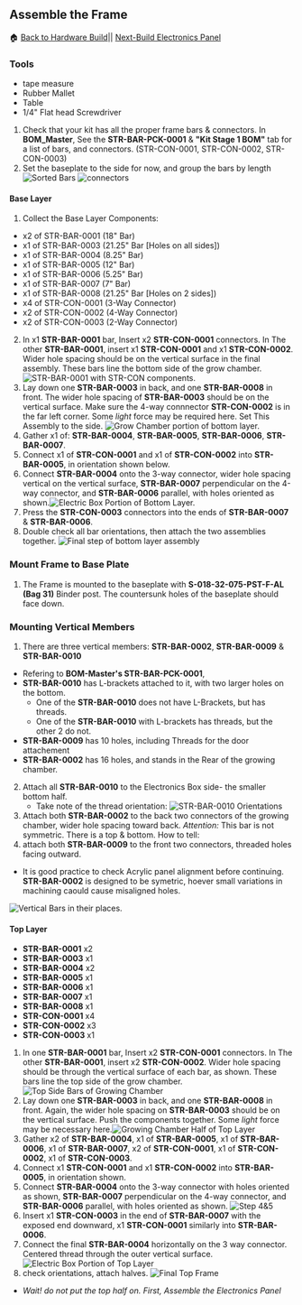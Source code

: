 ## Assemble the Frame
:house: [Back to Hardware Build](https://github.com/SachinPawaskarUNO/mav-openag-foodcomputer2.0/blob/master/docs/HardwareFabrication.md)||
[Next-Build Electronics Panel](./electronics_panel.md)


### Tools
 - tape measure
 - Rubber Mallet
 - Table
 - 1/4" Flat head Screwdriver

 1. Check that your kit has all the proper frame bars & connectors. In **BOM_Master**, See the **STR-BAR-PCK-0001** & **"Kit Stage 1 BOM"** tab for a list of bars, and connectors. (STR-CON-0001, STR-CON-0002, STR-CON-0003)
 2.  Set the baseplate to the side for now, and group the bars by length
![Sorted Bars](Photos/Frame_Build_Photos/parts_1.jpg) ![connectors](Photos/Frame_Build_Photos/parts_2.jpg)

#### Base Layer

1. Collect the Base Layer Components:
  * x2 of STR-BAR-0001 	(18" 	Bar)
  * x1 of STR-BAR-0003 	(21.25" Bar [Holes on all sides])
  * x1 of STR-BAR-0004	(8.25" 	Bar)
  * x1 of STR-BAR-0005	(12"	Bar)
  * x1 of STR-BAR-0006	(5.25"	Bar)
  * x1 of STR-BAR-0007	(7"		Bar)
  * x1 of STR-BAR-0008	(21.25"	Bar [Holes on 2 sides])
  * x4 of STR-CON-0001 	(3-Way Connector)
  * x2 of STR-CON-0002 	(4-Way Connector)
  * x2 of STR-CON-0003 	(2-Way Connector)

2. In x1 **STR-BAR-0001** bar, Insert x2 **STR-CON-0001** connectors. In The other **STR-BAR-0001**, insert x1 **STR-CON-0001** and x1 **STR-CON-0002**. Wider hole spacing should be on the vertical surface in the final assembly. These bars line the bottom side of the grow chamber. ![STR-BAR-0001 with STR-CON components.](Photos/Frame_Build_Photos/bottom_layer_1.jpg)
3. Lay down one **STR-BAR-0003** in back, and one **STR-BAR-0008** in front. The wider hole spacing of **STR-BAR-0003** should be on the vertical surface. Make sure the 4-way connnector **STR-CON-0002** is in the far left corner. Some *light* force may be required here. Set This Assembly to the side. ![Grow Chamber portion of bottom layer.](Photos/Frame_Build_Photos/bottom_layer_half_1.jpg)
4. Gather x1 of: **STR-BAR-0004**, **STR-BAR-0005**, **STR-BAR-0006**, **STR-BAR-0007**.
5. Connect x1 of **STR-CON-0001**  and x1 of **STR-CON-0002** into **STR-BAR-0005**, in orientation shown below.
6. Connect **STR-BAR-0004** onto the 3-way connector, wider hole spacing vertical on the vertical surface, **STR-BAR-0007** perpendicular on the 4-way connector, and **STR-BAR-0006** parallel, with holes oriented as shown.![Electric Box Portion of Bottom Layer.](Photos/Frame_Build_Photos/bottom_layer_4.jpg)
7. Press the **STR-CON-0003** connectors into the ends of **STR-BAR-0007** & **STR-BAR-0006**.
8. Double check all bar orientations, then attach the two assemblies together. ![Final step of bottom layer assembly](Photos/Frame_Build_Photos/bottom_layer_6.jpg)

### Mount Frame to Base Plate
1. The Frame is mounted to the baseplate with **S-018-32-075-PST-F-AL (Bag 31)** Binder post. The countersunk holes of the baseplate should face down.

### Mounting Vertical Members
1. There are three vertical members: **STR-BAR-0002**, **STR-BAR-0009** & **STR-BAR-0010**
  * Refering to **BOM-Master's STR-BAR-PCK-0001**,
  * **STR-BAR-0010** has L-brackets attached to it, with two larger holes on the bottom.
  	* One of the **STR-BAR-0010** does not have L-Brackets, but has threads.
  	* One of the **STR-BAR-0010** with L-brackets has threads, but the other 2 do not.
  * **STR-BAR-0009** has 10 holes, including Threads for the door attachement
  * **STR-BAR-0002** has 16 holes, and stands in the Rear of the growing chamber.
2. Attach all **STR-BAR-0010** to the Electronics Box side- the smaller bottom half.
	* Take note of the thread orientation: ![**STR-BAR-0010** Orientations](Photos/Frame_Build_Photos/Verticals/vert_2.jpg) <!-- TODO: Rotate image -->
3. Attach both **STR-BAR-0002** to the back two connectors of the growing chamber, wider hole spacing toward back. *Attention:* This bar is not symmetric. There is a top & bottom. How to tell: <!-- TODO: HOW TO TELL -->
4. attach both **STR-BAR-0009** to the front two connectors, threaded holes facing outward.
 * It is good practice to check Acrylic panel alignment before continuing. **STR-BAR-0002** is designed to be symetric, hoever small variations in machining caould cause misaligned holes.

![Vertical Bars in their places.](Photos/Frame_Build_Photos/Verticals/vert_16.jpg)

#### Top Layer

- **STR-BAR-0001** x2
- **STR-BAR-0003** x1
- **STR-BAR-0004** x2
- **STR-BAR-0005** x1
- **STR-BAR-0006** x1
- **STR-BAR-0007** x1
- **STR-BAR-0008** x1
- **STR-CON-0001** x4
- **STR-CON-0002** x3
- **STR-CON-0003** x1

1. In one **STR-BAR-0001** bar, Insert x2 **STR-CON-0001** connectors. In The other **STR-BAR-0001**, insert x2 **STR-CON-0002**. Wider hole spacing should be through the vertical surface of each bar, as shown. These bars line the top side of the grow chamber.![Top Side Bars of Growing Chamber](Photos/Frame_Build_Photos/top_layer_1.jpg)
1. Lay down one **STR-BAR-0003** in back, and one **STR-BAR-0008** in front. Again, the wider hole spacing on **STR-BAR-0003** should be on the vertical surface. Push the components together. Some *light* force may be necessary here.![Growing Chamber Half of Top Layer](Photos/Frame_Build_Photos/top_layer_13.jpg)
1. Gather x2 of **STR-BAR-0004**, x1 of **STR-BAR-0005**, x1 of **STR-BAR-0006**, x1 of **STR-BAR-0007**, x2 of **STR-CON-0001**, x1 of **STR-CON-0002**, x1 of **STR-CON-0003**.
1. Connect x1 **STR-CON-0001**  and x1 **STR-CON-0002** into **STR-BAR-0005**, in orientation shown.
1. Connect **STR-BAR-0004** onto the 3-way connector with holes oriented as shown, **STR-BAR-0007** perpendicular on the 4-way connector, and **STR-BAR-0006** parallel, with holes oriented as shown. ![Step 4&5](Photos/Frame_Build_Photos/top_layer_4.jpg)
1. Insert x1 **STR-CON-0003** in the end of **STR-BAR-0007** with the exposed end downward, x1 **STR-CON-0001** similarly into **STR-BAR-0006**.
1. Connect the final **STR-BAR-0004** horizontally on the 3 way connector. Centered thread through the outer vertical surface.![Electric Box Portion of Top Layer](Photos/Frame_Build_Photos/top_layer_8.jpg)
1. check orientations, attach halves.
![Final Top Frame](Photos/Frame_Build_Photos/top_layer_9.jpg)
* *Wait! do not put the top half on. First, Assemble the Electronics Panel*
